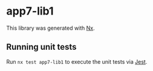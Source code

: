 # app7-lib1

This library was generated with [Nx](https://nx.dev).

## Running unit tests

Run `nx test app7-lib1` to execute the unit tests via [Jest](https://jestjs.io).
